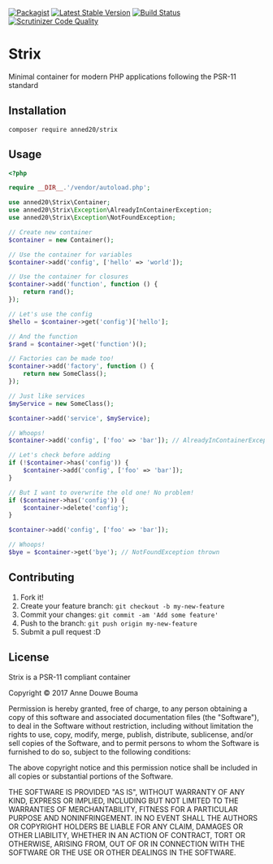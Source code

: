 [![Packagist](https://img.shields.io/packagist/v/anned20/Strix.svg)](https://packagist.org/packages/anned20/strix)
[![Latest Stable Version](https://poser.pugx.org/anned20/strix/v/stable)](https://packagist.org/packages/anned20/strix)
[![Build Status](https://travis-ci.org/anned20/Strix.svg?branch=master)](https://travis-ci.org/anned20/Strix)
[![Scrutinizer Code Quality](https://scrutinizer-ci.com/g/anned20/Strix/badges/quality-score.png?b=master)](https://scrutinizer-ci.com/g/anned20/Strix/?branch=master)

# Strix

Minimal container for modern PHP applications following the PSR-11 standard

## Installation

`composer require anned20/strix`

## Usage

```php
<?php

require __DIR__.'/vendor/autoload.php';

use anned20\Strix\Container;
use anned20\Strix\Exception\AlreadyInContainerException;
use anned20\Strix\Exception\NotFoundException;

// Create new container
$container = new Container();

// Use the container for variables
$container->add('config', ['hello' => 'world']);

// Use the container for closures
$container->add('function', function () {
	return rand();
});

// Let's use the config
$hello = $container->get('config')['hello'];

// And the function
$rand = $container->get('function')();

// Factories can be made too!
$container->add('factory', function () {
	return new SomeClass();
});

// Just like services
$myService = new SomeClass();

$container->add('service', $myService);

// Whoops!
$container->add('config', ['foo' => 'bar']); // AlreadyInContainerException thrown

// Let's check before adding
if (!$container->has('config')) {
	$container->add('config', ['foo' => 'bar']);
}

// But I want to overwrite the old one! No problem!
if ($container->has('config')) {
	$container->delete('config');
}

$container->add('config', ['foo' => 'bar']);

// Whoops!
$bye = $container->get('bye'); // NotFoundException thrown

```

## Contributing

1. Fork it!
2. Create your feature branch: `git checkout -b my-new-feature`
3. Commit your changes: `git commit -am 'Add some feature'`
4. Push to the branch: `git push origin my-new-feature`
5. Submit a pull request :D

## License

Strix is a PSR-11 compliant container

Copyright © 2017 Anne Douwe Bouma

Permission is hereby granted, free of charge, to any person obtaining
a copy of this software and associated documentation files (the "Software"),
to deal in the Software without restriction, including without limitation
the rights to use, copy, modify, merge, publish, distribute, sublicense,
and/or sell copies of the Software, and to permit persons to whom the
Software is furnished to do so, subject to the following conditions:

The above copyright notice and this permission notice shall be included
in all copies or substantial portions of the Software.

THE SOFTWARE IS PROVIDED "AS IS", WITHOUT WARRANTY OF ANY KIND,
EXPRESS OR IMPLIED, INCLUDING BUT NOT LIMITED TO THE WARRANTIES
OF MERCHANTABILITY, FITNESS FOR A PARTICULAR PURPOSE AND NONINFRINGEMENT.
IN NO EVENT SHALL THE AUTHORS OR COPYRIGHT HOLDERS BE LIABLE FOR ANY CLAIM,
DAMAGES OR OTHER LIABILITY, WHETHER IN AN ACTION OF CONTRACT,
TORT OR OTHERWISE, ARISING FROM, OUT OF OR IN CONNECTION WITH THE SOFTWARE
OR THE USE OR OTHER DEALINGS IN THE SOFTWARE.
